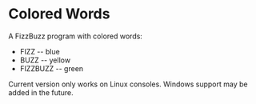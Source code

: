 
# Colored Words
A FizzBuzz program with colored words:
 - FIZZ -- blue
 - BUZZ -- yellow
 - FIZZBUZZ -- green

Current version only works on Linux consoles. Windows support may be added in the future.

